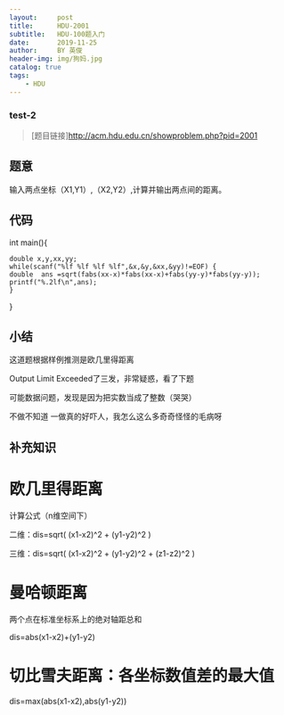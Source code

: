 ```yaml
---
layout:     post
title:      HDU-2001
subtitle:   HDU-100题入门
date:       2019-11-25
author:     BY 英俊
header-img: img/狗妈.jpg
catalog: true
tags:
    - HDU
---
```

### test-2  

>[题目链接]http://acm.hdu.edu.cn/showproblem.php?pid=2001 

## 题意

输入两点坐标（X1,Y1）,（X2,Y2）,计算并输出两点间的距离。

## 代码  
int main(){   

	double x,y,xx,yy; 
	while(scanf("%lf %lf %lf %lf",&x,&y,&xx,&yy)!=EOF) {   	
	double  ans =sqrt(fabs(xx-x)*fabs(xx-x)+fabs(yy-y)*fabs(yy-y)); 
    printf("%.2lf\n",ans); 
    }   
}   


## 小结
这道题根据样例推测是欧几里得距离

Output Limit Exceeded了三发，非常疑惑，看了下题

可能数据问题，发现是因为把实数当成了整数（哭哭）

不做不知道 一做真的好吓人，我怎么这么多奇奇怪怪的毛病呀


## 补充知识 

# 欧几里得距离 

计算公式（n维空间下） 

二维：dis=sqrt(  (x1-x2)^2 + (y1-y2)^2  ) 

三维：dis=sqrt( (x1-x2)^2 + (y1-y2)^2 + (z1-z2)^2 ) 

# 曼哈顿距离 
两个点在标准坐标系上的绝对轴距总和 
 
dis=abs(x1-x2)+(y1-y2) 

# 切比雪夫距离：各坐标数值差的最大值 

dis=max(abs(x1-x2),abs(y1-y2)) 
